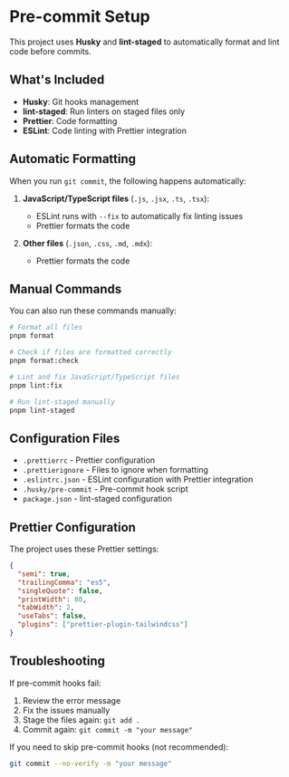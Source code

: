 # Pre-commit Setup

This project uses **Husky** and **lint-staged** to automatically format and lint code before commits.

## What's Included

- **Husky**: Git hooks management
- **lint-staged**: Run linters on staged files only
- **Prettier**: Code formatting
- **ESLint**: Code linting with Prettier integration

## Automatic Formatting

When you run `git commit`, the following happens automatically:

1. **JavaScript/TypeScript files** (`.js`, `.jsx`, `.ts`, `.tsx`):
   - ESLint runs with `--fix` to automatically fix linting issues
   - Prettier formats the code

2. **Other files** (`.json`, `.css`, `.md`, `.mdx`):
   - Prettier formats the code

## Manual Commands

You can also run these commands manually:

```bash
# Format all files
pnpm format

# Check if files are formatted correctly
pnpm format:check

# Lint and fix JavaScript/TypeScript files
pnpm lint:fix

# Run lint-staged manually
pnpm lint-staged
```

## Configuration Files

- `.prettierrc` - Prettier configuration
- `.prettierignore` - Files to ignore when formatting
- `.eslintrc.json` - ESLint configuration with Prettier integration
- `.husky/pre-commit` - Pre-commit hook script
- `package.json` - lint-staged configuration

## Prettier Configuration

The project uses these Prettier settings:

```json
{
  "semi": true,
  "trailingComma": "es5",
  "singleQuote": false,
  "printWidth": 80,
  "tabWidth": 2,
  "useTabs": false,
  "plugins": ["prettier-plugin-tailwindcss"]
}
```

## Troubleshooting

If pre-commit hooks fail:

1. Review the error message
2. Fix the issues manually
3. Stage the files again: `git add .`
4. Commit again: `git commit -m "your message"`

If you need to skip pre-commit hooks (not recommended):

```bash
git commit --no-verify -m "your message"
```

